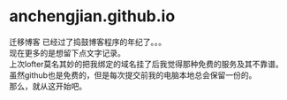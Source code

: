 # anchengjian.github.io
迁移博客
已经过了捣鼓博客程序的年纪了。。。<br>
现在更多的是想留下点文字记录。<br>
上次lofter莫名其妙的把我绑定的域名挂了后我觉得那种免费的服务及其不靠谱。虽然github也是免费的，但是每次提交前我的电脑本地总会保留一份的。<br>
那么，就从这开始吧。
